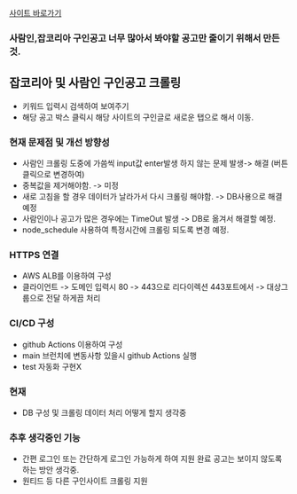 
[사이트 바로가기](https://findjob.lsapee.com)

### 사람인,잡코리아 구인공고 너무 많아서 봐야할 공고만 줄이기 위해서 만든 것.

## 잡코리아 및 사람인 구인공고 크롤링

 - 키워드 입력시 검색하여 보여주기
 - 해당 공고 박스 클릭시 해당 사이트의 구인글로 새로운 탭으로 해서 이동.

### 현재 문제점 및 개선 방향성
 
 - 사람인 크롤링 도중에 가씀씩 input값 enter발생 하지 않는 문제 발생-> 해결 (버튼클릭으로 변경하여)
 - 중복값을 제거해야함. -> 미정
 - 새로 고침을 할 경우 데이터가 날라가서 다시 크롤링 해야함. -> DB사용으로 해결 예정
 - 사람인이나 공고가 많은 경우에는 TimeOut 발생 -> DB로 옮겨서 해결할 예정.
 - node_schedule 사용하여 특정시간에 크롤링 되도록 변경 예정.

### HTTPS 연결

 - AWS ALB를 이용하여 구성
 - 클라이언트 -> 도메인 입력시 80 -> 443으로 리다이렉션 443포트에서 -> 대상그룹으로 전달 하게끔 처리


### CI/CD 구성

 -  github Actions 이용하여 구성
 -  main 브런치에 변동사항 있을시 github Actions 실행
 -  test 자동화 구현X

### 현재

- DB 구성 및 크롤링 데이터 처리 어떻게 할지 생각중

### 추후 생각중인 기능

- 간편 로그인 또는 간단하게 로그인 가능하게 하여 지원 완료 공고는 보이지 않도록 하는 방안 생각중.
- 원티드 등 다른 구인사이트 크롤링 지원